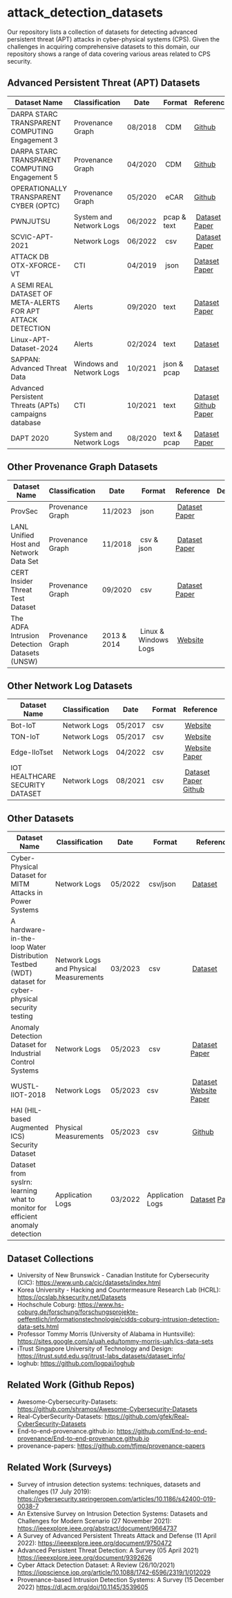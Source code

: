 # attack_detection_datasets
Our repository lists a collection of datasets for detecting advanced persistent threat (APT) attacks in cyber-physical systems (CPS). Given the challenges in acquiring comprehensive datasets to this domain, our repository shows a range of data covering various areas related to CPS security.

## Advanced Persistent Threat (APT) Datasets 

| Dataset Name                                      | Classification    | Date | Format |Reference | Description |
|--------------|-------------|-----------|-----------|-----------|-----------|
| DARPA STARC TRANSPARENT COMPUTING Engagement 3    | Provenance Graph  |  08/2018 | CDM | [Github](https://github.com/darpa-i2o/Transparent-Computing/blob/master/README-E3.md)
| DARPA STARC TRANSPARENT COMPUTING Engagement 5    | Provenance Graph  | 04/2020 | CDM | [Github](https://github.com/darpa-i2o/Transparent-Computing)
| OPERATIONALLY TRANSPARENT CYBER (OPTC)            | Provenance Graph  | 05/2020 | eCAR | [Github](https://github.com/FiveDirections/OpTC-data?tab=readme-ov-file)
| PWNJUTSU                                          | System and Network Logs                 | 06/2022 | pcap & text | [Dataset](https://ieee-dataport.org/documents/pwnjutsu-dataset) [Paper](https://ieeexplore.ieee.org/document/9796641)
| SCVIC-APT-2021                                    | Network Logs   | 06/2022 | csv | [Dataset](https://ieee-dataport.org/documents/scvic-apt-2021) [Paper](https://ieeexplore.ieee.org/document/9803189)
| ATTACK DB OTX-XFORCE-VT                           | CTI               | 04/2019 | json | [Dataset](https://ieee-dataport.org/documents/attack-db-otx-xforce-vt) [Paper](https://ieeexplore.ieee.org/document/8701505)
| A SEMI REAL DATASET OF META-ALERTS FOR APT ATTACK DETECTION | Alerts  | 09/2020 | text | [Dataset](https://ieee-dataport.org/documents/semi-real-dataset-meta-alerts-apt-attack-detection) [Paper](https://ieeexplore.ieee.org/document/9186060)
| Linux-APT-Dataset-2024 | Alerts  | 02/2024 | text | [Dataset](https://zenodo.org/records/10685642) 
| SAPPAN: Advanced Threat Data | Windows and Network Logs                | 10/2021 | json & pcap | [Dataset](https://sappan-project.eu/?page_id=1765) 
| Advanced Persistent Threats (APTs) campaigns database | CTI            | 10/2021 | text| [Dataset](https://zenodo.org/records/7357568) [Github](https://github.com/giorgioditizio/APTs-database) [Paper](https://ieeexplore.ieee.org/document/9780011)
| DAPT 2020 | System and Network Logs | 08/2020 | text & pcap| [Dataset](https://www.kaggle.com/datasets/sowmyamyneni/dapt2020) [Paper](https://link.springer.com/chapter/10.1007/978-3-030-59621-7_8)


## Other Provenance Graph Datasets

| Dataset Name                                      | Classification    | Date | Format |Reference | Description |
|--------------|-------------|-----------|-----------|-----------|-----------|
| ProvSec                                           | Provenance Graph  |  11/2023 | json | [Dataset](https://uco-cyber.github.io/research/#provsec) [Paper](https://link.springer.com/article/10.1007/s44227-023-00014-9)
| LANL Unified Host and Network Data Set | Provenance Graph  |  11/2018 | csv & json | [Dataset](https://csr.lanl.gov/data/2017/) [Paper](https://arxiv.org/abs/1708.07518)
| CERT Insider Threat Test Dataset | Provenance Graph  |  09/2020 | csv | [Dataset](https://kilthub.cmu.edu/articles/dataset/Insider_Threat_Test_Dataset/12841247) [Paper](https://ieeexplore.ieee.org/document/6565236)
| The ADFA Intrusion Detection Datasets (UNSW) | Provenance Graph  |  2013 & 2014 | Linux & Windows Logs | [Website](https://research.unsw.edu.au/projects/adfa-ids-datasets) 



## Other Network Log Datasets
| Dataset Name                                      | Classification    | Date | Format |Reference | Description |
|--------------|-------------|-----------|-----------|-----------|-----------|
| Bot-IoT                                           | Network Logs  |  05/2017 | csv | [Website](https://research.unsw.edu.au/projects/bot-iot-dataset)
| TON-IoT                                           | Network Logs  |  05/2017 | csv | [Website](https://research.unsw.edu.au/projects/toniot-datasets)
| Edge-IIoTset                                           | Network Logs  |  04/2022 | csv | [Website](https://www.kaggle.com/datasets/mohamedamineferrag/edgeiiotset-cyber-security-dataset-of-iot-iiot) [Paper](https://ieeexplore.ieee.org/document/9751703)
| IOT HEALTHCARE SECURITY DATASET                                           | Network Logs |  08/2021 |csv | [Dataset](https://ieee-dataport.org/documents/iot-healthcare-security-dataset) [Paper](https://www.mdpi.com/1424-8220/21/9/3025) [Github](https://github.com/imfaisalmalik/IoT-Healthcare-Security-Dataset)

## Other Datasets
| Dataset Name                                      | Classification    | Date | Format |Reference | Description |
|--------------|-------------|-----------|-----------|-----------|-----------|
| Cyber-Physical Dataset for MITM Attacks in Power Systems                                           | Network Logs |  05/2022 | csv/json | [Dataset](https://ieee-dataport.org/documents/cyber-physical-dataset-mitm-attacks-power-systems)
| A hardware-in-the-loop Water Distribution Testbed (WDT) dataset for cyber-physical security testing                                           | Network Logs and Physical Measurements|  03/2023 | csv | [Dataset](https://ieee-dataport.org/open-access/hardware-loop-water-distribution-testbed-wdt-dataset-cyber-physical-security-testing)
| Anomaly Detection Dataset for Industrial Control Systems                                           | Network Logs |  05/2023 | csv | [Dataset](https://www.kaggle.com/datasets/alirezadehlaghi/icssim) [Paper](https://arxiv.org/pdf/2305.09678.pdf)
| WUSTL-IIOT-2018                                           | Network Logs |  05/2023 | csv | [Dataset](https://www.cse.wustl.edu/~jain/iiot/ftp/wustl-scada-2018.csv) [Website](https://www.cse.wustl.edu/~jain/iiot/index.html) [Paper](https://www.mdpi.com/1999-5903/10/8/76)
| HAI (HIL-based Augmented ICS) Security Dataset                                           | Physical Measurements |  05/2023 | csv | [Github](https://github.com/icsdataset/hai)
| Dataset from syslrn: learning what to monitor for efficient anomaly detection                                           | Application Logs |  03/2022 | Application Logs | [Dataset](https://zenodo.org/records/6374398) [Paper](https://dl.acm.org/doi/10.1145/3517207.3526979)







## Dataset Collections
- University of New Brunswick - Canadian Institute for Cybersecurity (CIC): https://www.unb.ca/cic/datasets/index.html
- Korea University - Hacking and Countermeasure Research Lab (HCRL): https://ocslab.hksecurity.net/Datasets
- Hochschule Coburg: https://www.hs-coburg.de/forschung/forschungsprojekte-oeffentlich/informationstechnologie/cidds-coburg-intrusion-detection-data-sets.html
- Professor Tommy Morris (University of Alabama in Huntsville): https://sites.google.com/a/uah.edu/tommy-morris-uah/ics-data-sets 
- iTrust Singapore University of Technology and Design: https://itrust.sutd.edu.sg/itrust-labs_datasets/dataset_info/
- loghub: https://github.com/logpai/loghub 

## Related Work (Github Repos)
- Awesome-Cybersecurity-Datasets: https://github.com/shramos/Awesome-Cybersecurity-Datasets
- Real-CyberSecurity-Datasets: https://github.com/gfek/Real-CyberSecurity-Datasets
- End-to-end-provenance.github.io: https://github.com/End-to-end-provenance/End-to-end-provenance.github.io
- provenance-papers: https://github.com/tfjmp/provenance-papers

## Related Work (Surveys)
- Survey of intrusion detection systems: techniques, datasets and challenges (17 July 2019): https://cybersecurity.springeropen.com/articles/10.1186/s42400-019-0038-7 
- An Extensive Survey on Intrusion Detection Systems: Datasets and Challenges for Modern Scenario (27 November 2021): https://ieeexplore.ieee.org/abstract/document/9664737 
-  A Survey of Advanced Persistent Threats Attack and Defense (11 April 2022): https://ieeexplore.ieee.org/document/9750472
-  Advanced Persistent Threat Detection: A Survey (05 April 2021)  https://ieeexplore.ieee.org/document/9392626
- Cyber Attack Detection Dataset: A Review (26/10/2021) https://iopscience.iop.org/article/10.1088/1742-6596/2319/1/012029
- Provenance-based Intrusion Detection Systems: A Survey (15 December 2022)  https://dl.acm.org/doi/10.1145/3539605
